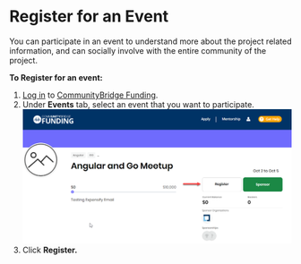# Register for an Event

You can participate in an event to understand more about the project related information, and can socially involve with the entire community of the project.

**To Register for an event:** 

1. [Log in](../../sso/user-profile/log-in-to-communitybridge/) to [CommunityBridge Funding](https://funding.communitybridge.org/).
2. Under **Events** tab, select an event that you want to participate.  ![](../../.gitbook/assets/7418612.png)
3. Click **Register.**

